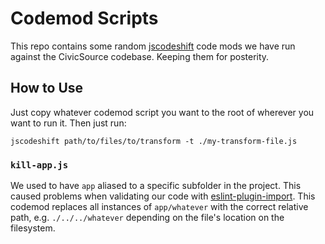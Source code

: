 # Codemod Scripts

This repo contains some random [jscodeshift](https://github.com/facebook/jscodeshift) code mods we have run against the CivicSource codebase. Keeping them for posterity.

## How to Use

Just copy whatever codemod script you want to the root of wherever you want to run it. Then just run:

```
jscodeshift path/to/files/to/transform -t ./my-transform-file.js
```

### `kill-app.js`

We used to have `app` aliased to a specific subfolder in the project. This caused problems when validating our code with [eslint-plugin-import](https://github.com/benmosher/eslint-plugin-import). This codemod replaces all instances of `app/whatever` with the correct relative path, e.g. `./../../whatever` depending on the file's location on the filesystem.
